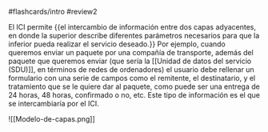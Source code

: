 #flashcards/intro 
#review2

El ICI permite {{el intercambio de información entre dos capas adyacentes, en donde la superior describe diferentes parámetros necesarios para que la inferior pueda realizar el servicio deseado.}}
Por ejemplo, cuando queremos enviar un paquete por una compañía de transporte, además del paquete que queremos enviar (que sería la [[Unidad de datos del servicio (SDU)]], en términos de redes de ordenadores) el usuario debe rellenar un formulario con una serie de campos como el remitente, el destinatario, y el tratamiento que se le quiere dar al paquete, como puede ser una entrega de 24 horas, 48 horas, confirmado o no, etc. Este tipo de información es el que se intercambiaría por el ICI.

![[Modelo-de-capas.png]]